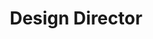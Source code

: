 ---
name: "Angela Ling"
group: "dev board"
title: "Design Director"
graduating_year: 2024
img: "aling.jpg"
github: "whol3wh3at"
email: "angelaling965@g.ucla.edu"
pronouns: "she/her"

positions:
  - year: 2022-2023
    title: Design Director
---